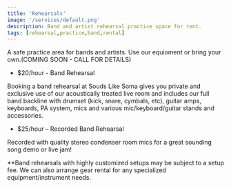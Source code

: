 ```yaml
---
title: 'Rehearsals'
image: '/services/default.png'
description: Band and artist rehearsal practice space for rent.
tags: [rehearsal,practice,band,rental]
---
```

A safe practice area for bands and artists. Use our equioment or bring your own.(COMING SOON - CALL FOR DETAILS) 

- $20/hour - Band Rehearsal

Booking a band rehearsal at Souds Like Soma gives you private and exclusive use of our acoustically treated live room and includes our full band backline with drumset (kick, snare, cymbals, etc), guitar amps, keyboards, PA system, mics and various mic/keyboard/guitar stands and accessories.

- $25/hour – Recorded Band Rehearsal 

Recorded with quality stereo condenser room mics for a great sounding song demo or live jam!

**Band rehearsals with highly customized setups may be subject to a setup fee.  We can also arrange gear rental for any specialized equipment/instrument needs. 